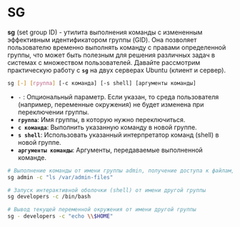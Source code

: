 # SG

**sg** (set group ID) - утилита выполнения команды с измененным эффективным идентификатором группы (GID). Она позволяет пользователю временно выполнять команду с правами определенной группы, что может быть полезным для решения различных задач в системах с множеством пользователей. Давайте рассмотрим практическую работу с **`sg`** на двух серверах Ubuntu (клиент и сервер).

```bash
sg [-] [группа] [-c команда] [-s shell] [аргументы команды]
```
- `-` : Опциональный параметр. Если указан, то среда пользователя (например, переменные окружения) не будет изменена при переключении группы.
- **`группа`**: Имя группы, в которую нужно переключиться.
- **`c команда`**: Выполнить указанную команду в новой группе.
- **`s shell`**: Использовать указанный интерпретатор команд (shell) в новой группе.
- **`аргументы команды`**: Аргументы, передаваемые выполненной команде.


```bash
# Выполнение команды от имени группы admin, получение доступа к файлам, к которым нет доступа
sg admin -c "ls /var/admin-files"

# Запуск интерактивной оболочки (shell) от имени другой группы
sg developers -c /bin/bash

# Вывод текущей переменной окружения от имени другой группы
sg - developers -c "echo \\$HOME"
```
